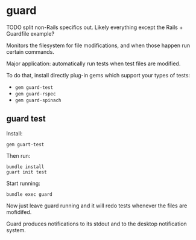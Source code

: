 # guard

TODO split non-Rails specifics out. Likely everything except the Rails + Guardfile example?

Monitors the filesystem for file modifications, and when those happen run certain commands.

Major application: automatically run tests when test files are modified.

To do that, install directly plug-in gems which support your types of tests:

- `gem guard-test`
- `gem guard-rspec`
- `gem guard-spinach`

## guard test

Install:

    gem guart-test

Then run:

    bundle install
    guart init test

Start running:

    bundle exec guard

Now just leave guard running and it will redo tests whenever the files are mofidifed.

Guard produces notifications to its stdout and to the desktop notification system.
